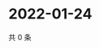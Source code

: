 # 2022-01-24

共 0 条

<!-- BEGIN WEIBO -->
<!-- 最后更新时间 Mon Jan 24 2022 05:10:07 GMT+0800 (China Standard Time) -->

<!-- END WEIBO -->
